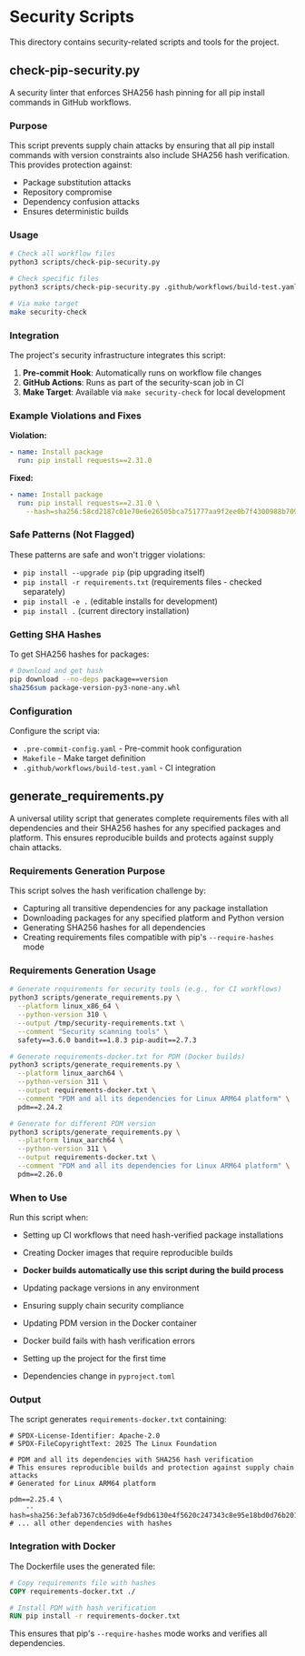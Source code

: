 <!--
SPDX-License-Identifier: Apache-2.0
SPDX-FileCopyrightText: 2025 The Linux Foundation
-->

# Security Scripts

This directory contains security-related scripts and tools for the project.

## check-pip-security.py

A security linter that enforces SHA256 hash pinning for all pip install
commands in GitHub workflows.

### Purpose

This script prevents supply chain attacks by ensuring that all pip install
commands with version constraints also include SHA256 hash verification.
This provides protection against:

- Package substitution attacks
- Repository compromise
- Dependency confusion attacks
- Ensures deterministic builds

### Usage

```bash
# Check all workflow files
python3 scripts/check-pip-security.py

# Check specific files
python3 scripts/check-pip-security.py .github/workflows/build-test.yaml

# Via make target
make security-check
```

### Integration

The project's security infrastructure integrates this script:

1. **Pre-commit Hook**: Automatically runs on workflow file changes
2. **GitHub Actions**: Runs as part of the security-scan job in CI
3. **Make Target**: Available via `make security-check` for local development

### Example Violations and Fixes

**Violation:**

```yaml
- name: Install package
  run: pip install requests==2.31.0
```

**Fixed:**

```yaml
- name: Install package
  run: pip install requests==2.31.0 \
    --hash=sha256:58cd2187c01e70e6e26505bca751777aa9f2ee0b7f4300988b709f44e013003f
```

### Safe Patterns (Not Flagged)

These patterns are safe and won't trigger violations:

- `pip install --upgrade pip` (pip upgrading itself)
- `pip install -r requirements.txt` (requirements files - checked separately)
- `pip install -e .` (editable installs for development)
- `pip install .` (current directory installation)

### Getting SHA Hashes

To get SHA256 hashes for packages:

```bash
# Download and get hash
pip download --no-deps package==version
sha256sum package-version-py3-none-any.whl
```

### Configuration

Configure the script via:

- `.pre-commit-config.yaml` - Pre-commit hook configuration
- `Makefile` - Make target definition
- `.github/workflows/build-test.yaml` - CI integration

## generate_requirements.py

A universal utility script that generates complete requirements files with all
dependencies and their SHA256 hashes for any specified packages and platform.
This ensures reproducible builds and protects against supply chain attacks.

### Requirements Generation Purpose

This script solves the hash verification challenge by:

- Capturing all transitive dependencies for any package installation
- Downloading packages for any specified platform and Python version
- Generating SHA256 hashes for all dependencies
- Creating requirements files compatible with pip's `--require-hashes` mode

### Requirements Generation Usage

```bash
# Generate requirements for security tools (e.g., for CI workflows)
python3 scripts/generate_requirements.py \
  --platform linux_x86_64 \
  --python-version 310 \
  --output /tmp/security-requirements.txt \
  --comment "Security scanning tools" \
  safety==3.6.0 bandit==1.8.3 pip-audit==2.7.3

# Generate requirements-docker.txt for PDM (Docker builds)
python3 scripts/generate_requirements.py \
  --platform linux_aarch64 \
  --python-version 311 \
  --output requirements-docker.txt \
  --comment "PDM and all its dependencies for Linux ARM64 platform" \
  pdm==2.24.2

# Generate for different PDM version
python3 scripts/generate_requirements.py \
  --platform linux_aarch64 \
  --python-version 311 \
  --output requirements-docker.txt \
  --comment "PDM and all its dependencies for Linux ARM64 platform" \
  pdm==2.26.0
```

### When to Use

Run this script when:

- Setting up CI workflows that need hash-verified package installations
- Creating Docker images that require reproducible builds
- **Docker builds automatically use this script during the build process**
- Updating package versions in any environment
- Ensuring supply chain security compliance

- Updating PDM version in the Docker container
- Docker build fails with hash verification errors
- Setting up the project for the first time
- Dependencies change in `pyproject.toml`

### Output

The script generates `requirements-docker.txt` containing:

```text
# SPDX-License-Identifier: Apache-2.0
# SPDX-FileCopyrightText: 2025 The Linux Foundation

# PDM and all its dependencies with SHA256 hash verification
# This ensures reproducible builds and protection against supply chain attacks
# Generated for Linux ARM64 platform

pdm==2.25.4 \
    --hash=sha256:3efab7367cb5d9d6e4ef9db6130e4f5620c247343c8e95e18bd0d76b201ff7da
# ... all other dependencies with hashes
```

### Integration with Docker

The Dockerfile uses the generated file:

```dockerfile
# Copy requirements file with hashes
COPY requirements-docker.txt ./

# Install PDM with hash verification
RUN pip install -r requirements-docker.txt
```

This ensures that pip's `--require-hashes` mode works and verifies all dependencies.
